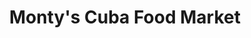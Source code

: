 ---
title: "Monty's Cuba Food Market"
url: /te-aro-wellington/montys-cuba-food-market/
shop: convenience
---
